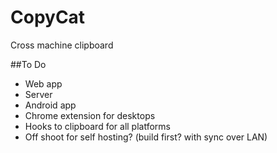 # CopyCat
Cross machine clipboard

##To Do
+ Web app
+ Server
+ Android app
+ Chrome extension for desktops
+ Hooks to clipboard for all platforms
+ Off shoot for self hosting? (build first? with sync over LAN)
